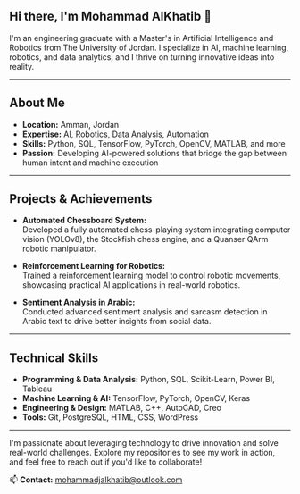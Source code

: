## Hi there, I'm Mohammad AlKhatib 👋

I'm an engineering graduate with a Master's in Artificial Intelligence and Robotics from The University of Jordan. I specialize in AI, machine learning, robotics, and data analytics, and I thrive on turning innovative ideas into reality.

---

## About Me

- **Location:** Amman, Jordan  
- **Expertise:** AI, Robotics, Data Analysis, Automation  
- **Skills:** Python, SQL, TensorFlow, PyTorch, OpenCV, MATLAB, and more  
- **Passion:** Developing AI-powered solutions that bridge the gap between human intent and machine execution

---

## Projects & Achievements

- **Automated Chessboard System:**  
  Developed a fully automated chess-playing system integrating computer vision (YOLOv8), the Stockfish chess engine, and a Quanser QArm robotic manipulator.

- **Reinforcement Learning for Robotics:**  
  Trained a reinforcement learning model to control robotic movements, showcasing practical AI applications in real-world robotics.

- **Sentiment Analysis in Arabic:**  
  Conducted advanced sentiment analysis and sarcasm detection in Arabic text to drive better insights from social data.

---

## Technical Skills

- **Programming & Data Analysis:** Python, SQL, Scikit-Learn, Power BI, Tableau  
- **Machine Learning & AI:** TensorFlow, PyTorch, OpenCV, Keras  
- **Engineering & Design:** MATLAB, C++, AutoCAD, Creo  
- **Tools:** Git, PostgreSQL, HTML, CSS, WordPress  

---

I'm passionate about leveraging technology to drive innovation and solve real-world challenges. Explore my repositories to see my work in action, and feel free to reach out if you'd like to collaborate!

📫 **Contact:** [mohammadjalkhatib@outlook.com](mailto:mohammadjalkhatib@outlook.com)




<!--
**Mohammadjalkhatib/Mohammadjalkhatib** is a ✨ _special_ ✨ repository because its `README.md` (this file) appears on your GitHub profile.

Here are some ideas to get you started:

- 🔭 I’m currently working on ...
- 🌱 I’m currently learning ...
- 👯 I’m looking to collaborate on ...
- 🤔 I’m looking for help with ...
- 💬 Ask me about ...
- 📫 How to reach me: ...
- 😄 Pronouns: ...
- ⚡ Fun fact: ...
-->
